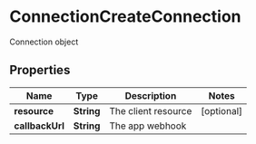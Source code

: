 

# ConnectionCreateConnection

Connection object
## Properties

Name | Type | Description | Notes
------------ | ------------- | ------------- | -------------
**resource** | **String** | The client resource |  [optional]
**callbackUrl** | **String** | The app webhook | 



